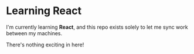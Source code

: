 # Learning React

I'm currently learning **React**, and this repo exists solely to let me sync work between my machines.

There's nothing exciting in here!
